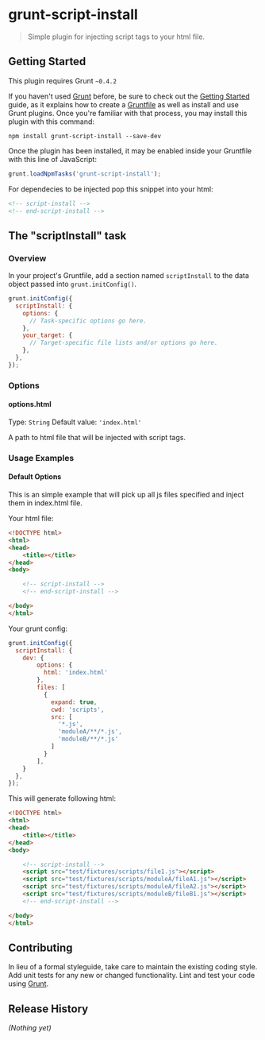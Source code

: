 # grunt-script-install

> Simple plugin for injecting script tags to your html file.

## Getting Started
This plugin requires Grunt `~0.4.2`

If you haven't used [Grunt](http://gruntjs.com/) before, be sure to check out the [Getting Started](http://gruntjs.com/getting-started) guide, as it explains how to create a [Gruntfile](http://gruntjs.com/sample-gruntfile) as well as install and use Grunt plugins. Once you're familiar with that process, you may install this plugin with this command:

```shell
npm install grunt-script-install --save-dev
```

Once the plugin has been installed, it may be enabled inside your Gruntfile with this line of JavaScript:

```js
grunt.loadNpmTasks('grunt-script-install');
```

For dependecies to be injected pop this snippet into your html:

```html
<!-- script-install -->
<!-- end-script-install -->
```

## The "scriptInstall" task

### Overview
In your project's Gruntfile, add a section named `scriptInstall` to the data object passed into `grunt.initConfig()`.

```js
grunt.initConfig({
  scriptInstall: {
    options: {
      // Task-specific options go here.
    },
    your_target: {
      // Target-specific file lists and/or options go here.
    },
  },
});
```

### Options

#### options.html
Type: `String`
Default value: `'index.html'`

A path to html file that will be injected with script tags.

### Usage Examples

#### Default Options
This is an simple example that will pick up all js files specified and inject them in index.html file.

Your html file:
```html
<!DOCTYPE html>
<html>
<head>
	<title></title>
</head>
<body>

	<!-- script-install -->
	<!-- end-script-install -->

</body>
</html>
```

Your grunt config:
```js
grunt.initConfig({
  scriptInstall: {
    dev: {
	    options: {
	      html: 'index.html'
	    },
	    files: [
	      {
	        expand: true,
	        cwd: 'scripts',
	        src: [
	          '*.js',
	          'moduleA/**/*.js',
	          'moduleB/**/*.js'
	        ]
	      }
	    ],
    }
  },
});
```

This will generate following html:
```html
<!DOCTYPE html>
<html>
<head>
	<title></title>
</head>
<body>

	<!-- script-install -->
	<script src="test/fixtures/scripts/file1.js"></script>
	<script src="test/fixtures/scripts/moduleA/fileA1.js"></script>
	<script src="test/fixtures/scripts/moduleA/fileA2.js"></script>
	<script src="test/fixtures/scripts/moduleB/fileB1.js"></script>
	<!-- end-script-install -->

</body>
</html>
```

## Contributing
In lieu of a formal styleguide, take care to maintain the existing coding style. Add unit tests for any new or changed functionality. Lint and test your code using [Grunt](http://gruntjs.com/).

## Release History
_(Nothing yet)_
